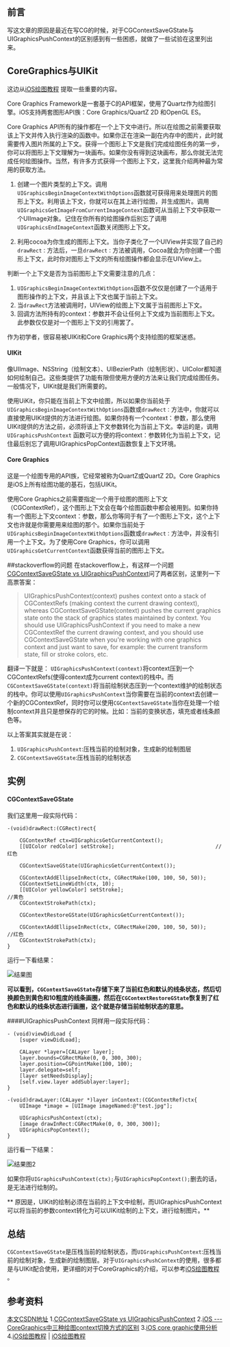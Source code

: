 ## 前言
写这文章的原因是最近在写CG的时候，对于CGContextSaveGState与UIGraphicsPushContext的区别感到有一些困惑，就做了一些试验在这里列出来。

## CoreGraphics与UIKit
这边从[iOS绘图教程](http://www.cnblogs.com/xdream86/archive/2012/12/12/2814552.html) 提取一些重要的内容。

Core Graphics Framework是一套基于C的API框架，使用了Quartz作为绘图引擎。iOS支持两套图形API族：Core Graphics/QuartZ 2D 和OpenGL ES。

Core Graphics API所有的操作都在一个上下文中进行。所以在绘图之前需要获取该上下文并传入执行渲染的函数中。如果你正在渲染一副在内存中的图片，此时就需要传入图片所属的上下文。获得一个图形上下文是我们完成绘图任务的第一步，你可以将图形上下文理解为一块画布。如果你没有得到这块画布，那么你就无法完成任何绘图操作。当然，有许多方式获得一个图形上下文，这里我介绍两种最为常用的获取方法。
 
1. 创建一个图片类型的上下文。调用``UIGraphicsBeginImageContextWithOptions``函数就可获得用来处理图片的图形上下文。利用该上下文，你就可以在其上进行绘图，并生成图片。调用``UIGraphicsGetImageFromCurrentImageContext``函数可从当前上下文中获取一个UIImage对象。记住在你所有的绘图操作后别忘了调用``UIGraphicsEndImageContext``函数关闭图形上下文。

2. 利用cocoa为你生成的图形上下文。当你子类化了一个UIView并实现了自己的``drawRect：``方法后，一旦``drawRect：``方法被调用，Cocoa就会为你创建一个图形上下文，此时你对图形上下文的所有绘图操作都会显示在UIView上。
 
判断一个上下文是否为当前图形上下文需要注意的几点：
1. ``UIGraphicsBeginImageContextWithOptions``函数不仅仅是创建了一个适用于图形操作的上下文，并且该上下文也属于当前上下文。
2. 当``drawRect``方法被调用时，UIView的绘图上下文属于当前图形上下文。
3. 回调方法所持有的context：参数并不会让任何上下文成为当前图形上下文。此参数仅仅是对一个图形上下文的引用罢了。
 
作为初学者，很容易被UIKit和Core Graphics两个支持绘图的框架迷惑。
 
#### UIKit
像UIImage、NSString（绘制文本）、UIBezierPath（绘制形状）、UIColor都知道如何绘制自己。这些类提供了功能有限但使用方便的方法来让我们完成绘图任务。一般情况下，UIKit就是我们所需要的。
 
使用UiKit，你只能在当前上下文中绘图，所以如果你当前处于``UIGraphicsBeginImageContextWithOptions``函数或``drawRect：``方法中，你就可以直接使用UIKit提供的方法进行绘图。如果你持有一个context：参数，那么使用UIKit提供的方法之前，必须将该上下文参数转化为当前上下文。幸运的是，调用``UIGraphicsPushContext`` 函数可以方便的将context：参数转化为当前上下文，记住最后别忘了调用UIGraphicsPopContext函数恢复上下文环境。
 
#### Core Graphics
这是一个绘图专用的API族，它经常被称为QuartZ或QuartZ 2D。Core Graphics是iOS上所有绘图功能的基石，包括UIKit。
 
使用Core Graphics之前需要指定一个用于绘图的图形上下文（CGContextRef），这个图形上下文会在每个绘图函数中都会被用到。如果你持有一个图形上下文context：参数，那么你等同于有了一个图形上下文，这个上下文也许就是你需要用来绘图的那个。如果你当前处于``UIGraphicsBeginImageContextWithOptions``函数或``drawRect：``方法中，并没有引用一个上下文。为了使用Core Graphics，你可以调用``UIGraphicsGetCurrentContext``函数获得当前的图形上下文。

##stackoverflow的问题
在stackoverflow上，有这样一个问题[CGContextSaveGState vs UIGraphicsPushContext](http://stackoverflow.com/questions/15505871/cgcontextsavegstate-vs-uigraphicspushcontext)问了两者区别，这里列一下高票答案：
>UIGraphicsPushContext(context) pushes context onto a stack of CGContextRefs (making context the current drawing context), whereas CGContextSaveGState(context) pushes the current graphics state onto the stack of graphics states maintained by context. You should use UIGraphicsPushContext if you need to make a new CGContextRef the current drawing context, and you should use CGContextSaveGState when you're working with one graphics context and just want to save, for example: the current transform state, fill or stroke colors, etc.

翻译一下就是：
``UIGraphicsPushContext(context)``将context压到一个CGContextRefs(使得context成为current context)的栈中。而``CGContextSaveGState(context)``将当前绘制状态压到一个context维护的绘制状态的栈中。你可以使用``UIGraphicsPushContext``当你需要在当前的context去创建一个新的CGContextRef，同时你可以使用``CGContextSaveGState``当你在处理一个绘制context并且只是想保存的它的时候。比如：当前的变换状态，填充或者线条颜色等。

以上答案其实就是在说：
1. ``UIGraphicsPushContext``:压栈当前的绘制对象，生成新的绘制图层
2. ``CGContextSaveGState``:压栈当前的绘制状态

## 实例

#### CGContextSaveGState
我们这里用一段实际代码：
```
-(void)drawRect:(CGRect)rect{

    CGContextRef ctx=UIGraphicsGetCurrentContext();
    [[UIColor redColor] setStroke];                                 //红色
    
    CGContextSaveGState(UIGraphicsGetCurrentContext());
    
    CGContextAddEllipseInRect(ctx, CGRectMake(100, 100, 50, 50));
    CGContextSetLineWidth(ctx, 10);
    [[UIColor yellowColor] setStroke];                               //黄色
    CGContextStrokePath(ctx);
    
    CGContextRestoreGState(UIGraphicsGetCurrentContext());
    
    CGContextAddEllipseInRect(ctx, CGRectMake(200, 100, 50, 50));    //红色
    CGContextStrokePath(ctx);
}
```
运行一下看结果：

![结果图](http://upload-images.jianshu.io/upload_images/1829891-6cd813ff53c2cbad.png?imageMogr2/auto-orient/strip%7CimageView2/2/w/1240)

**可以看到，``CGContextSaveGState``存储下来了当前红色和默认的线条状态，然后切换颜色到黄色和10粗度的线条画圈，然后在``CGContextRestoreGState``恢复到了红色和默认的线条状态进行画圈，这个就是存储当前绘制状态的意思。**

####UIGraphicsPushContext
同样用一段实际代码：
```
- (void)viewDidLoad {
    [super viewDidLoad];
    
    CALayer *layer=[CALayer layer];
    layer.bounds=CGRectMake(0, 0, 300, 300);
    layer.position=CGPointMake(100, 100);
    layer.delegate=self;
    [layer setNeedsDisplay];
    [self.view.layer addSublayer:layer];
}

-(void)drawLayer:(CALayer *)layer inContext:(CGContextRef)ctx{
    UIImage *image = [UIImage imageNamed:@"test.jpg"];
    
    UIGraphicsPushContext(ctx);
    [image drawInRect:CGRectMake(0, 0, 300, 300)];
    UIGraphicsPopContext();
}
```
运行看一下结果：

![结果图2](http://upload-images.jianshu.io/upload_images/1829891-22ce998fa3863c44.png?imageMogr2/auto-orient/strip%7CimageView2/2/w/1240)

如果你将``UIGraphicsPushContext(ctx);``与``UIGraphicsPopContext();``删去的话，是无法进行绘制的。

** 原因是，UIKit的绘制必须在当前的上下文中绘制，而UIGraphicsPushContext可以将当前的参数context转化为可以UIKit绘制的上下文，进行绘制图片。**

## 总结
``CGContextSaveGState``是压栈当前的绘制状态，而``UIGraphicsPushContext``:压栈当前的绘制对象，生成新的绘制图层。对于``UIGraphicsPushContext``的使用，很多都是与UIKit配合使用，更详细的对于CoreGraphics的介绍，可以参考[iOS绘图教程](http://www.cnblogs.com/xdream86/archive/2012/12/12/2814552.html) 。

## 参考资料
[本文CSDN地址](http://blog.csdn.net/game3108/article/details/54576633)
1.[CGContextSaveGState vs UIGraphicsPushContext](http://stackoverflow.com/questions/15505871/cgcontextsavegstate-vs-uigraphicspushcontext)
2.[iOS --- CoreGraphics中三种绘图context切换方式的区别](http://icetime17.github.io/2015/12/29/2015-12/iOS-CoreGraphics%E4%B8%AD%E4%B8%89%E7%A7%8D%E7%BB%98%E5%9B%BEcontext%E5%88%87%E6%8D%A2%E6%96%B9%E5%BC%8F%E7%9A%84%E5%8C%BA%E5%88%AB/?utm_source=tuicool&utm_medium=referral)
3.[iOS core graphic使用分析](http://blog.csdn.net/zhengyueyang71104233/article/details/15335683)
4.[iOS绘图教程](http://www.cnblogs.com/xdream86/archive/2012/12/12/2814552.html) | [iOS绘图教程](http://www.cocoachina.com/industry/20140115/7703.html)

